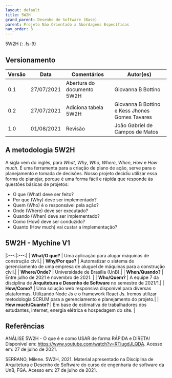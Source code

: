 ```yaml
---
layout: default
title: 5W2H
grand_parent: Desenho de Software (Base)
parent: Projeto Não Orientado a Abordagens Específicas
nav_order: 3
---
```


5W2H
{: .fs-9}

## Versionamento

|Versão | Data | Comentários | Autor(es) |
|-------|------|-------------|-----------|
|0.1|27/07/2021| Abertura do documento 5W2H| Giovanna B Bottino|
|0.2|27/07/2021| Adiciona tabela 5W2H | Giovanna B Bottino e Kess Jhones Gomes Tavares|
|1.0|01/08/2021| Revisão | João Gabriel de Campos de Matos|

## A metodologia 5W2H

A sigla vem do inglês, para _What_, _Why_, _Who_, _Where_, _When_, _How_ e _How much_. É uma ferramenta para a criação de plano de ação, serve para o planejamento e tomada de decisões. Nosso projeto decidiu utilizar essa forma de planejar, porque é uma forma fácil e rápida que responde às questões básicas de projetos: 

- O que (What) deve ser feito?
- Por que (Why) deve ser implementado?
- Quem (Who) é o responsável pela ação?
- Onde (Where) deve ser executado?
- Quando (When) deve ser implementado?
- Como (How) deve ser conduzido?
- Quanto (How much) vai custar a implementação?

## 5W2H - Mychine V1

|:---:|:---:|
| **What/O que?** | Uma aplicação para alugar máquinas de construção civil.|
| **Why/Por que?** | Automatizar o sistema de gerenciamento de uma empresa de aluguel de máquinas para a construção civil.|
| **Where/Onde?** | Universidade de Brasília (UnB).|
| **When/Quando?** | Entre julho de 2021 e novembro de 2021. |
| **Who/Quem?** | A equipe 7 da disciplina de **Arquitetura e Desenho de Software** no semestre de 2021/1.|
| **How/Como?** | Uma solução web responsiva disponível para diversas plataformas. Utilizando Node Js e o framework React Js. Iremos utilizar metodologia SCRUM para a gerenciamento e planejamento do projeto.|
| **How much/Quanto?** | Em base de estimativa de trabalhadores dos estudantes, internet, energia elétrica e hospedagem do site. |

## Referências

ANÁLISE 5W2H - O que é e como USAR de forma RÁPIDA e DIRETA! Disponível em: <https://www.youtube.com/watch?v=RTiugdJLQDA>. Acesso em: 27 de julho de 2021.

SERRANO, Milene. 5W2H, 2021. Material apresentado na Disciplina de Arquitetura e Desenho de Software do curso de engenharia de software da UnB, FGA. Acesso em: 27 de julho de 2021.



